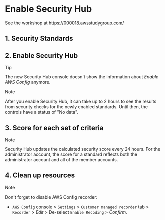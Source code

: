 # Enable Security Hub

See the workshop at <https://000018.awsstudygroup.com/>

## 1. Security Standards

## 2. Enable Security Hub

> [!TIP]
> The new Security Hub console doesn't show the information about _Enable AWS Config_ anymore.

> [!NOTE]
> After you enable Security Hub, it can take up to 2 hours to see the results from security checks for the newly enabled standards. Until then, the controls have a status of "No data".

## 3. Score for each set of criteria

> [!NOTE]
> Security Hub updates the calculated security score every 24 hours. For the administrator account, the score for a standard reflects both the administrator account and all of the member accounts.

## 4. Clean up resources

> [!NOTE]
> Don't forget to disable AWS Config recorder:
>
> - `AWS Config` console > `Settings` > `Customer managed recorder` tab > `Recorder` > _Edit_ > De-select `Enable Recoding` > _Confirm_.
